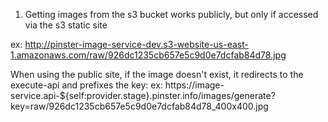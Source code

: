 1. Getting images from the s3 bucket works publicly, but only if accessed via the s3 static site 

ex: http://pinster-image-service-dev.s3-website-us-east-1.amazonaws.com/raw/926dc1235cb657e5c9d0e7dcfab84d78.jpg

When using the public site, if the image doesn't exist, it redirects to the execute-api and prefixes the key:
ex: https://image-service.api-${self:provider.stage}.pinster.info/images/generate?key=raw/926dc1235cb657e5c9d0e7dcfab84d78_400x400.jpg